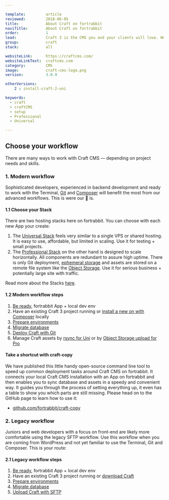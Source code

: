 ```yaml
---

template:         article
reviewed:         2018-06-05
title:            About Craft on fortrabbit
naviTitle:        About Craft on fortrabbit
order:            1
lead:             Craft 3 is the CMS you and your clients will love. We love it too. Our aim is to help you — the developer — to successfully develop and deploy Craft here. This is your entry point. 
group:            craft
stack:            all

websiteLink:      https://craftcms.com/
websiteLinkText:  craftcms.com
category:         CMS
image:            craft-cms-logo.png
version:          3.0.9

otherVersions:
    2 : install-craft-2-uni

keywords:
  - craft
  - craftCMS
  - setup
  - Professional
  - Universal

---
```



## Choose your workflow

There are many ways to work with Craft CMS — depending on project needs and skills.

### 1. Modern workflow

Sophisticated developers, experienced in backend development and ready to work with the Terminal, [Git](/git) and [Composer](/composer) will benefit the most from our advanced workflows. This is were our 💜 is.

#### 1.1 Choose your Stack

There are two hosting stacks here on fortrabbit. You can choose with each new App your create:

1. The [Universal Stack](/app-uni) feels very similar to a single VPS or shared hosting. It is easy to use, affordable, but limited in scaling. Use it for testing + small projects.
2. The [Professional Stack](/app-pro) on the other hand is designed to scale horizontally. All components are redundant to assure high uptime. There is only Git deployment, [ephemeral storage](/app-pro#toc-ephemeral-storage) and assets are stored on a remote file system like the [Object Storage](/craft-3-assets-pro). Use it for serious business + potentially large site with traffic.

Read more about the Stacks [here](/stacks).


#### 1.2 Modern workflow steps

<!-- TODO ??????? merge 1+2, skip local) -->
1. [Be ready](/get-ready), fortrabbit App + local dev env
2. Have an existing Craft 3 project running or [install a new on with Composer](craft-3-install-local#toc-1a-download-craft-with-composer) locally
2. [Prepare environments](/craft-3-setup#environments)<!-- TODO dead link -->
3. [Migrate database](/craft-3-setup#database)
4. [Deploy Craft with Git](/craft-3-deploy-git)
5. Manage Craft assets by [rsync for Uni](/craft-3-assets-uni) or by [Object Storage upload for Pro](/craft-3-assets-pro) 

#### Take a shortcut with craft-copy

We have published this little handy open-source command line tool to speed up common deployment tasks around Craft CMS on fortrabbit. It connects your local Craft CMS installation with an App on fortrabbit and then enables you to sync database and assets in a speedy and convenient way. It guides you through the process of setting everything up, it even has a table to show you which parts are still missing. Please head on to the GitHub page to learn how to use it:

* [github.com/fortrabbit/craft-copy](https://github.com/fortrabbit/craft-copy)




### 2. Legacy workflow

Juniors and web developers with a focus on front-end are likely more comfortable using the legacy SFTP workflow. Use this workflow when you are coming from WordPress and not yet familiar to use the Terminal, Git and Composer. This is your route:

#### 2.1 Legacy workflow steps

<!-- TODO ??????? merge 1+2, skip local) -->
1. [Be ready](/get-ready), fortrabbit App + local dev env
2. Have an existing Craft 3 project running or [download Craft](craft-3-install-local#toc-1b-download-the-craft-zip-file)
2. [Prepare environments](/craft-3-setup#environments) <!-- TODO dead link -->
3. [Migrate database](/craft-3-setup#database)
4. [Upload Craft with SFTP](/craft-3-upload-sftp)
